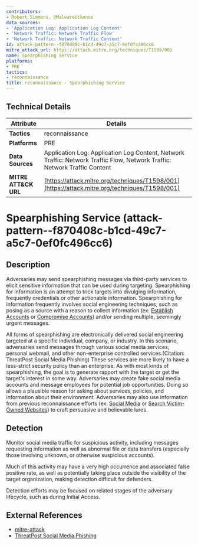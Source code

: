```yaml
---
contributors:
- Robert Simmons, @MalwareUtkonos
data_sources:
- 'Application Log: Application Log Content'
- 'Network Traffic: Network Traffic Flow'
- 'Network Traffic: Network Traffic Content'
id: attack-pattern--f870408c-b1cd-49c7-a5c7-0ef0fc496cc6
mitre_attack_url: https://attack.mitre.org/techniques/T1598/001
name: Spearphishing Service
platforms:
- PRE
tactics:
- reconnaissance
title: reconnaissance - Spearphishing Service
---
```


## Technical Details

| Attribute | Details |
|-----------|----------|
| **Tactics** | reconnaissance |
| **Platforms** | PRE |
| **Data Sources** | Application Log: Application Log Content, Network Traffic: Network Traffic Flow, Network Traffic: Network Traffic Content |
| **MITRE ATT&CK URL** | [https://attack.mitre.org/techniques/T1598/001](https://attack.mitre.org/techniques/T1598/001) |

# Spearphishing Service (attack-pattern--f870408c-b1cd-49c7-a5c7-0ef0fc496cc6)

## Description
Adversaries may send spearphishing messages via third-party services to elicit sensitive information that can be used during targeting. Spearphishing for information is an attempt to trick targets into divulging information, frequently credentials or other actionable information. Spearphishing for information frequently involves social engineering techniques, such as posing as a source with a reason to collect information (ex: [Establish Accounts](https://attack.mitre.org/techniques/T1585) or [Compromise Accounts](https://attack.mitre.org/techniques/T1586)) and/or sending multiple, seemingly urgent messages.

All forms of spearphishing are electronically delivered social engineering targeted at a specific individual, company, or industry. In this scenario, adversaries send messages through various social media services, personal webmail, and other non-enterprise controlled services.(Citation: ThreatPost Social Media Phishing) These services are more likely to have a less-strict security policy than an enterprise. As with most kinds of spearphishing, the goal is to generate rapport with the target or get the target's interest in some way. Adversaries may create fake social media accounts and message employees for potential job opportunities. Doing so allows a plausible reason for asking about services, policies, and information about their environment. Adversaries may also use information from previous reconnaissance efforts (ex: [Social Media](https://attack.mitre.org/techniques/T1593/001) or [Search Victim-Owned Websites](https://attack.mitre.org/techniques/T1594)) to craft persuasive and believable lures.

## Detection
Monitor social media traffic for suspicious activity, including messages requesting information as well as abnormal file or data transfers (especially those involving unknown, or otherwise suspicious accounts).

Much of this activity may have a very high occurrence and associated false positive rate, as well as potentially taking place outside the visibility of the target organization, making detection difficult for defenders.

Detection efforts may be focused on related stages of the adversary lifecycle, such as during Initial Access.

## External References
- [mitre-attack](https://attack.mitre.org/techniques/T1598/001)
- [ThreatPost Social Media Phishing](https://threatpost.com/facebook-launching-pad-phishing-attacks/160351/)
